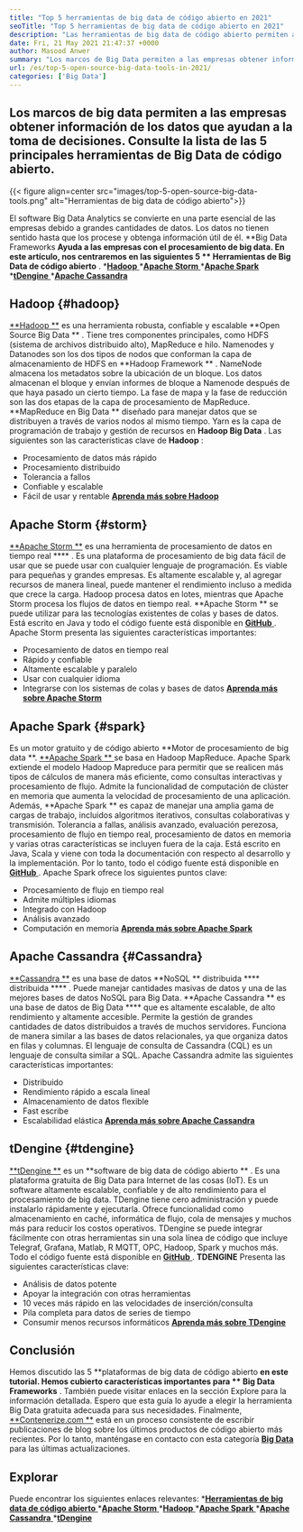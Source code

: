 ```yaml
---
title: "Top 5 herramientas de big data de código abierto en 2021" 
seoTitle: "Top 5 herramientas de big data de código abierto en 2021" 
description: "Las herramientas de big data de código abierto permiten a las empresas realizar un procesamiento de datos a gran escala rápidamente. Esta guía lo ayudará a elegir el marco de Big Data correcto." 
date: Fri, 21 May 2021 21:47:37 +0000
author: Masood Anwer
summary: "Los marcos de Big Data permiten a las empresas obtener información de los datos que ayudan en la toma de decisiones. Consulte la lista de las 5 principales herramientas de Big Data de código abierto." 
url: /es/top-5-open-source-big-data-tools-in-2021/
categories: ['Big Data']
---
```


## Los marcos de big data permiten a las empresas obtener información de los datos que ayudan a la toma de decisiones. Consulte la lista de las 5 principales herramientas de Big Data de código abierto.

{{< figure align=center src="images/top-5-open-source-big-data-tools.png" alt="Herramientas de big data de código abierto">}}

El software Big Data Analytics se convierte en una parte esencial de las empresas debido a grandes cantidades de datos. Los datos no tienen sentido hasta que los procese y obtenga información útil de él. **Big Data Frameworks  **Ayuda a las empresas con el procesamiento de big data. En este artículo, nos centraremos en las siguientes 5 **  Herramientas de Big Data de código abierto** .
  *[**Hadoop** ][1]
  *[**Apache Storm** ][2]
  *[**Apache Spark** ][3]
  *[**tDengine** ][4]
  *[**Apache Cassandra** ][5]

## Hadoop   {#hadoop}
[**Hadoop **][6] es una herramienta robusta, confiable y escalable  **Open Source Big Data ** . Tiene tres componentes principales, como HDFS (sistema de archivos distribuido alto), MapReduce e hilo. Namenodes y Datanodes son los dos tipos de nodos que conforman la capa de almacenamiento de HDFS en  **Hadoop Framework ** . NameNode almacena los metadatos sobre la ubicación de un bloque. Los datos almacenan el bloque y envían informes de bloque a Namenode después de que haya pasado un cierto tiempo. La fase de mapa y la fase de reducción son las dos etapas de la capa de procesamiento de MapReduce.  **MapReduce en Big Data **  diseñado para manejar datos que se distribuyen a través de varios nodos al mismo tiempo. Yarn es la capa de programación de trabajo y gestión de recursos en  **Hadoop Big Data**  .
Las siguientes son las características clave de **Hadoop** :
  * Procesamiento de datos más rápido
  * Procesamiento distribuido
  * Tolerancia a fallos
  * Confiable y escalable
  * Fácil de usar y rentable
[**Aprenda más sobre Hadoop** ][7]

## Apache Storm   {#storm}
[**Apache Storm **][8] es una herramienta de procesamiento de datos en tiempo real  **** . Es una plataforma de procesamiento de big data fácil de usar que se puede usar con cualquier lenguaje de programación. Es viable para pequeñas y grandes empresas. Es altamente escalable y, al agregar recursos de manera lineal, puede mantener el rendimiento incluso a medida que crece la carga. Hadoop procesa datos en lotes, mientras que Apache Storm procesa los flujos de datos en tiempo real.  **Apache Storm **  se puede utilizar para las tecnologías existentes de colas y bases de datos. Está escrito en Java y todo el código fuente está disponible en [ **GitHub**  ][9].
Apache Storm presenta las siguientes características importantes:
  * Procesamiento de datos en tiempo real
  * Rápido y confiable
  * Altamente escalable y paralelo
  * Usar con cualquier idioma
  * Integrarse con los sistemas de colas y bases de datos
[**Aprenda más sobre Apache Storm** ][10]

## Apache Spark   {#spark}
Es un motor gratuito y de código abierto **Motor de procesamiento de big data **. [ **Apache Spark ** ][11] se basa en Hadoop MapReduce. Apache Spark extiende el modelo Hadoop Mapreduce para permitir que se realicen más tipos de cálculos de manera más eficiente, como consultas interactivas y procesamiento de flujo. Admite la funcionalidad de computación de clúster en memoria que aumenta la velocidad de procesamiento de una aplicación. Además,  **Apache Spark **  es capaz de manejar una amplia gama de cargas de trabajo, incluidos algoritmos iterativos, consultas colaborativas y transmisión. Tolerancia a fallas, análisis avanzado, evaluación perezosa, procesamiento de flujo en tiempo real, procesamiento de datos en memoria y varias otras características se incluyen fuera de la caja. Está escrito en Java, Scala y viene con toda la documentación con respecto al desarrollo y la implementación. Por lo tanto, todo el código fuente está disponible en [ **GitHub**  ][12].
Apache Spark ofrece los siguientes puntos clave:
  * Procesamiento de flujo en tiempo real
  * Admite múltiples idiomas
  * Integrado con Hadoop
  * Análisis avanzado
  * Computación en memoria
[**Aprenda más sobre Apache Spark** ][13]

## Apache Cassandra   {#Cassandra}
[**Cassandra **][14] es una base de datos  **NoSQL **  distribuida  ****  distribuida  **** . Puede manejar cantidades masivas de datos y una de las mejores bases de datos NoSQL para Big Data.  **Apache Cassandra **  es una base de datos de Big Data ****  que es altamente escalable, de alto rendimiento y altamente accesible. Permite la gestión de grandes cantidades de datos distribuidos a través de muchos servidores. Funciona de manera similar a las bases de datos relacionales, ya que organiza datos en filas y columnas. El lenguaje de consulta de Cassandra (CQL) es un lenguaje de consulta similar a SQL.
Apache Cassandra admite las siguientes características importantes:
  * Distribuido
  * Rendimiento rápido a escala lineal
  * Almacenamiento de datos flexible
  * Fast escribe
  * Escalabilidad elástica
[**Aprenda más sobre Apache Cassandra** ][15]

## tDengine   {#tdengine}
[**tDengine **][16] es un  **software de big data de código abierto ** . Es una plataforma gratuita de Big Data para Internet de las cosas (IoT). Es un software altamente escalable, confiable y de alto rendimiento para el procesamiento de big data. TDengine tiene cero administración y puede instalarlo rápidamente y ejecutarla. Ofrece funcionalidad como almacenamiento en caché, informática de flujo, cola de mensajes y muchos más para reducir los costos operativos. TDengine se puede integrar fácilmente con otras herramientas sin una sola línea de código que incluye Telegraf, Grafana, Matlab, R MQTT, OPC, Hadoop, Spark y muchos más. Todo el código fuente está disponible en [ **GitHub**  ][17].
**TDENGINE**  Presenta las siguientes características clave:
  * Análisis de datos potente
  * Apoyar la integración con otras herramientas
  * 10 veces más rápido en las velocidades de inserción/consulta
  * Pila completa para datos de series de tiempo
  * Consumir menos recursos informáticos
[**Aprenda más sobre TDengine** ][18]

## Conclusión
Hemos discutido las 5 **plataformas de big data de código abierto  **en este tutorial. Hemos cubierto características importantes para **  Big Data Frameworks** . También puede visitar enlaces en la sección Explore para la información detallada. Espero que esta guía lo ayude a elegir la herramienta Big Data gratuita adecuada para sus necesidades.
Finalmente, [**Contenerize.com **][19] está en un proceso consistente de escribir publicaciones de blog sobre los últimos productos de código abierto más recientes. Por lo tanto, manténgase en contacto con esta categoría [ **Big Data**  ][20] para las últimas actualizaciones.

## Explorar
Puede encontrar los siguientes enlaces relevantes:
  *[**Herramientas de big data de código abierto** ][21]
  *[**Apache Storm** ][10]
  *[**Hadoop** ][22]
  *[**Apache Spark** ][11]
  *[**Apache Cassandra** ][15]
  *[**tDengine** ][16]

  
[1]: #Hadoop
[2]: #Storm
[3]: #Spark
[4]: #TDengine
[5]: #Cassandra
[6]: https://hadoop.apache.org/
[7]: https://products.containerize.com/big-data/hadoop
[8]: https://storm.apache.org/
[9]: https://github.com/apache/storm
[10]: https://products.containerize.com/big-data/apache-storm/
[11]: https://products.containerize.com/big-data/apache-spark/
[12]: https://github.com/apache/spark
[13]: https://spark.apache.org/
[14]: https://cassandra.apache.org/
[15]: https://products.containerize.com/big-data/apache-cassandra/
[16]: https://products.containerize.com/big-data/tdengine/
[17]: https://github.com/taosdata/TDengine
[18]: https://www.taosdata.com/
[19]: https://containerize.com
[20]: https://blog.containerize.com/category/big-data/
[21]: https://products.containerize.com/big-data
[22]: https://products.containerize.com/big-data/hadoop/

